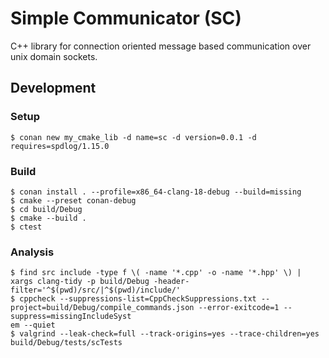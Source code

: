 # Simple Communicator (SC)
C++ library for connection oriented message based communication over unix domain sockets.

## Development

### Setup

```
$ conan new my_cmake_lib -d name=sc -d version=0.0.1 -d requires=spdlog/1.15.0
```

### Build

```
$ conan install . --profile=x86_64-clang-18-debug --build=missing
$ cmake --preset conan-debug
$ cd build/Debug
$ cmake --build .
$ ctest
```

### Analysis

```
$ find src include -type f \( -name '*.cpp' -o -name '*.hpp' \) | xargs clang-tidy -p build/Debug -header-filter='^$(pwd)/src/|^$(pwd)/include/'
$ cppcheck --suppressions-list=CppCheckSuppressions.txt --project=build/Debug/compile_commands.json --error-exitcode=1 --suppress=missingIncludeSyst
em --quiet
$ valgrind --leak-check=full --track-origins=yes --trace-children=yes build/Debug/tests/scTests
```
